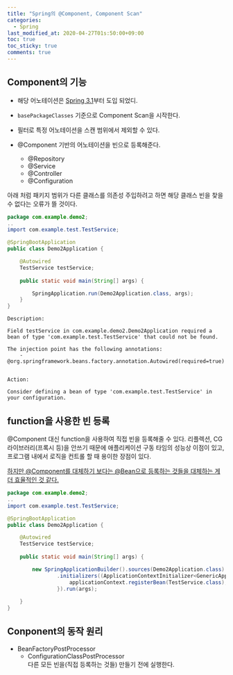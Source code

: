 ```yaml
---
title: "Spring의 @Component, Component Scan"
categories:
  - Spring
last_modified_at: 2020-04-27T01s:50:00+09:00
toc: true
toc_sticky: true
comments: true
---
```


## Component의 기능

- 해당 어노테이션은 <u>Spring 3.1</u>부터 도입 되었디.

- `basePackageClasses` 기준으로 Component Scan을 시작한다.

- 필터로 특정 어노테이션을 스캔 범위에서 제외할 수 있다.
- @Component 기반의 어노테이션을 빈으로 등록해준다. 
  - @Repository
  - @Service
  - @Controller
  - @Configuration



아래 처럼 패키지 범위가 다른 클래스를 의존성 주입하려고 하면 해당 클래스 빈을 찾을 수 없다는 오류가 뜰 것이다. 

```java
package com.example.demo2;
..
import com.example.test.TestService;

@SpringBootApplication
public class Demo2Application {

	@Autowired
	TestService testService;
	
	public static void main(String[] args) {

		SpringApplication.run(Demo2Application.class, args);
	}
}
```

```text
Description:

Field testService in com.example.demo2.Demo2Application required a bean of type 'com.example.test.TestService' that could not be found.

The injection point has the following annotations:
	- @org.springframework.beans.factory.annotation.Autowired(required=true)


Action:

Consider defining a bean of type 'com.example.test.TestService' in your configuration.
```



## function을 사용한 빈 등록

@Component 대신 function을 사용하여 직접 빈을 등록해줄 수 있다.
리플렉션, CG 라이브러리(프록시 등)을 안쓰기 때문에 애플리케이션 구동 타임의 성능상 이점이 있고, 프로그램 내에서 로직을 컨트롤 할 때 용이한 장점이 있다.       

<u>하지만 @Component를 대체하기 보다는 @Bean으로 등록하는 것들을 대체하는 게 더 효율적인 것 같다.</u>      

```java
package com.example.demo2;
..
import com.example.test.TestService;

@SpringBootApplication
public class Demo2Application {

	@Autowired
	TestService testService;
	
	public static void main(String[] args) {

		new SpringApplicationBuilder().sources(Demo2Application.class)
				.initializers((ApplicationContextInitializer<GenericApplicationContext>) applicationContext -> {
					applicationContext.registerBean(TestService.class);
				}).run(args);
		
	}
}
```

## Conponent의 동작 원리

- BeanFactoryPostProcessor
  - ConfigurationClassPostProcessor         
    다른 모든 빈을(직접 등록하는 것들) 만들기 전에 실행한다. 